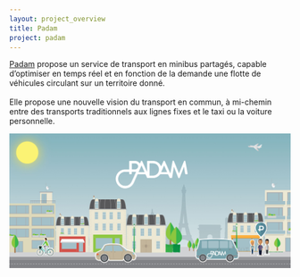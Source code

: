 ```yaml
---
layout: project_overview
title: Padam
project: padam
---
```


[Padam](http://padambus.com/) propose un service de transport en minibus partagés, capable d’optimiser en temps réel et en fonction de la demande une flotte de véhicules circulant sur un territoire donné.
<br><br>
Elle propose une nouvelle vision du transport en commun, à mi-chemin entre des transports traditionnels aux lignes fixes et le taxi ou la voiture personnelle.

<img src="/res/padam/screenshot.jpg" class="img-responsive">